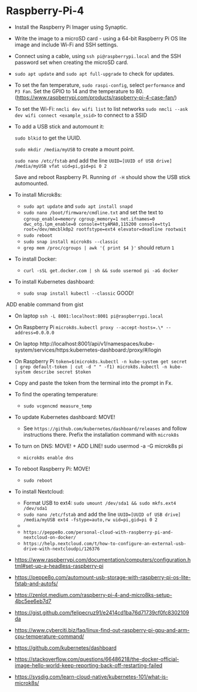 # Raspberry-Pi-4

- Install the Raspberry Pi Imager using Synaptic.
- Write the image to a microSD card - using a 64-bit Raspberry Pi OS lite image and include Wi-Fi and SSH settings.
- Connect using a cable, using ```ssh pi@raspberrypi.local``` and the SSH password set when creating the microSD card.
- ```sudo apt update``` and ```sudo apt full-upgrade``` to check for updates.
- To set the fan temperature, ```sudo raspi-config```, select ```performance``` and ```P3 Fan```.  Set the GPIO to 14 and the temperature to 80.  (https://www.raspberrypi.com/products/raspberry-pi-4-case-fan/)
- To set the Wi-Fi:
    ```nmcli dev wifi list``` to list networks
    ```sudo nmcli --ask dev wifi connect <example_ssid>``` to connect to a SSID
- To add a USB stick and automount it:

    ```sudo blkid``` to get the UUID.
  
    ```sudo mkdir /media/myUSB``` to create a mount point.
  
    ```sudo nano /etc/fstab``` and add the line ```UUID=[UUID of USB drive] /media/myUSB vfat uid=pi,gid=pi 0 2```

  Save and reboot Raspberry PI.  Running ```df -H``` should show the USB stick automounted.

- To install Microk8s:
  - ```sudo apt update``` and ```sudo apt install snapd```
  - ```sudo nano /boot/firmware/cmdline.txt``` and set the text to ```cgroup_enable=memory cgroup_memory=1 net.ifnames=0 dwc_otg.lpm_enable=0 console=ttyAMA0,115200 console=tty1 root=/dev/mmcblk0p2 rootfstype=ext4 elevator=deadline rootwait```
  - ```sudo reboot```
  - ```sudo snap install microk8s --classic```
  - ```grep mem /proc/cgroups | awk '{ print $4 }'``` should return ```1```
 
- To install Docker:
  - ```curl -sSL get.docker.com | sh && sudo usermod pi -aG docker```
  
- To install Kubernetes dashboard:
  - ```sudo snap install kubectl --classic```  GOOD!

ADD enable command from gist

  - On laptop ```ssh -L 8001:localhost:8001 pi@raspberrypi.local```
  - On Raspberry Pi ```microk8s.kubectl proxy --accept-hosts=.\* --address=0.0.0.0```
  - On laptop http://localhost:8001/api/v1/namespaces/kube-system/services/https:kubernetes-dashboard:/proxy/#/login
  - On Raspberry Pi ```token=$(microk8s.kubectl -n kube-system get secret | grep default-token | cut -d " " -f1) microk8s.kubectl -n kube-system describe secret $token```
  - Copy and paste the token from the terminal into the prompt in Fx.

- To find the operating temperature:
  - ```sudo vcgencmd measure_temp```
 
- To update Kubernetes dashboard:  MOVE!
  - See ```https://github.com/kubernetes/dashboard/releases``` and follow instructions there.  Prefix the installation command with ```microk8s```
 
- To turn on DNS:  MOVE!  + ADD LINE! sudo usermod -a -G microk8s pi
  - ```microk8s enable dns```
 
- To reboot Raspberry Pi:  MOVE!
  - ```sudo reboot```
 
- To install Nextcloud:
  - Format USB to ext4: ```sudo umount /dev/sda1 && sudo mkfs.ext4 /dev/sda1```
  - ```sudo nano /etc/fstab``` and add the line ```UUID=[UUID of USB drive] /media/myUSB ext4 -fstype=auto,rw uid=pi,gid=pi 0 2```
  - 
  - ```https://peppe8o.com/personal-cloud-with-raspberry-pi-and-nextcloud-on-docker/```
  - ```https://help.nextcloud.com/t/how-to-configure-an-external-usb-drive-with-nextcloudpi/126376```


- https://www.raspberrypi.com/documentation/computers/configuration.html#set-up-a-headless-raspberry-pi
- https://peppe8o.com/automount-usb-storage-with-raspberry-pi-os-lite-fstab-and-autofs/
- https://zenlot.medium.com/raspberry-pi-4-and-micro8ks-setup-4bc5ee6eb7d7
- https://gist.github.com/felipecruz91/e2414cd1ba76d71739cf0fc8302109da
- https://www.cyberciti.biz/faq/linux-find-out-raspberry-pi-gpu-and-arm-cpu-temperature-command/
- https://github.com/kubernetes/dashboard
- https://stackoverflow.com/questions/66486218/the-docker-official-image-hello-world-keep-reporting-back-off-restarting-failed
- https://sysdig.com/learn-cloud-native/kubernetes-101/what-is-microk8s/
